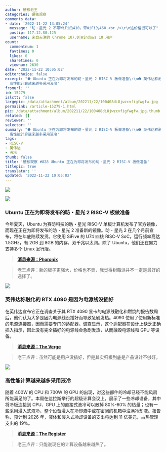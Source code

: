 ```yaml
---
author: 硬核老王
categories: 硬核观察
comments_data:
- date: '2022-11-22 13:05:24'
  message: "昉・星光 2 不带WiFi的410，带WiFi的460.<br />\r\n这价格很可以了"
  postip: 117.12.80.125
  username: 来自天津的 Chrome 107.0|Windows 10 用户
count:
  commentnum: 1
  favtimes: 0
  likes: 0
  sharetimes: 0
  viewnum: 2630
date: '2022-11-22 10:05:02'
editorchoice: false
excerpt: "❶ Ubuntu 正在为即将发布的昉・星光 2 RISC-V 板做准备\r\n❷ 英伟达称融化的 RTX 4090 是因为电源线没插好\r\n❸
  高性能计算越来越多采用液冷"
fromurl: ''
id: 15279
islctt: false
largepic: /data/attachment/album/202211/22/100408di8jwzcvfigfwgfw.jpg
permalink: /article-15279-1.html
pic: /data/attachment/album/202211/22/100408di8jwzcvfigfwgfw.jpg.thumb.jpg
related: []
reviewer: ''
selector: ''
summary: "❶ Ubuntu 正在为即将发布的昉・星光 2 RISC-V 板做准备\r\n❷ 英伟达称融化的 RTX 4090 是因为电源线没插好\r\n❸
  高性能计算越来越多采用液冷"
tags:
- RISC-V
- 英伟达
- 液冷
thumb: false
title: '硬核观察 #828 Ubuntu 正在为即将发布的昉・星光 2 RISC-V 板做准备'
titlepic: true
translator: ''
updated: '2022-11-22 10:05:02'
---
```


![](/data/attachment/album/202211/22/100408di8jwzcvfigfwgfw.jpg)


![](/data/attachment/album/202211/22/100416bjizxuiuyrstiptu.jpg)


### Ubuntu 正在为即将发布的昉・星光 2 RISC-V 板做准备


今年夏天，Ubuntu 为赛昉科技的昉・星光 RISC-V 单板计算机发布了官方镜像，而现在正在为即将发布的昉・星光 2 准备新的镜像。昉・星光 2 在几个月前宣布，将在年底陆续发货。它使用 SiFive 的 U74 四核 RISC-V SoC，运行频率高达 1.5GHz，有 2GB 到 8GB 的内存，双千兆以太网。除了 Ubuntu，他们还在努力支持多个 Linux 发行版。



> 
> **[消息来源：Phoronix](https://www.phoronix.com/news/Ubuntu-StarFive-VisionFive-2)**
> 
> 
> 



> 
> 老王点评：新的板子更强大，价格也不贵，我觉得树莓派并不一定是最好的选择了。
> 
> 
> 


![](/data/attachment/album/202211/22/100427nenqt0qtu4e3s0o8.jpg)


### 英伟达称融化的 RTX 4090 是因为电源线没插好


在英伟达宣布它正在调查关于其 RTX 4090 显卡的电源线融化和燃烧的报告数周后，他们认为大多是因为电源线没插好而导致急剧发热。4090 使用了使用新标准的电源连接器，因而需要专门的适配器。调查显示，这个适配器在设计上缺乏正确插入指示，因此没有完全插好的电源线会急剧发热，从而融毁电源线和 GPU 等设备。



> 
> **[消息来源：The Verge](https://www.theverge.com/2022/11/18/23466974/nvidia-rtx-4090-power-cable-12vhpwr-melt-burn-plugged-in)**
> 
> 
> 



> 
> 老王点评：虽然可能是用户没插好，但是其实归根到底是产品设计不够好。
> 
> 
> 


![](/data/attachment/album/202211/22/100439vhczv1qq5ulubjuo.jpg)


### 高性能计算越来越多采用液冷


随着 400W 的 CPU 和 700W 的 GPU 的出现，对这些部件的冷却已经不能风扇所能满足的了。本周在达拉斯举行的超级计算会议上，展示了一些冷却设备，其中将冷板连接到 CPU、GPU 上的直接式液冷可以散掉 80%-90% 的热量；也有一些采用浸入式液冷，整个设备浸入在冷却液中或在密闭的机箱中注满冷却液。报告称，预计到 2026 年，液体和浸入式冷却设备的支出将达到 11 亿美元，占热管理支出的 19%。



> 
> **[消息来源：The Register](https://www.theregister.com/2022/11/19/liquid_cooling_sc22)**
> 
> 
> 



> 
> 老王点评：只能说现在的计算设备越来越热了。
> 
> 
>